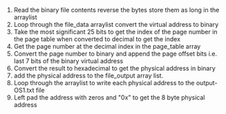1. Read the binary file contents reverse the bytes store them as long in the arraylist
2. Loop through the file_data arraylist convert the virtual address to binary 
3. Take the most significant 25 bits to get the index of the page number in the page table when converted to decimal to get the index
4. Get the page number at the decimal index in the page_table array 
5. Convert the page number to binary and append the page offset bits i.e. last 7 bits of the binary virtual address
6. Convert the result to hexadecimal to get the physical address in binary
7. add the physical address to the file_output array list.
8. Loop through the arraylist to write each physical address to the output-OS1.txt file
9. Left pad the address with zeros and "0x" to get the 8 byte physical address
